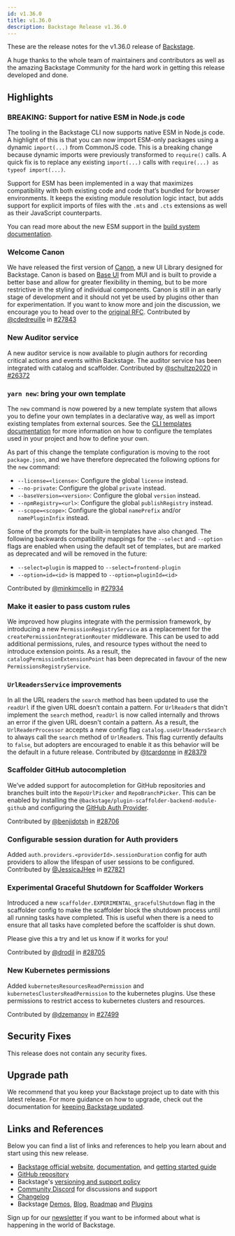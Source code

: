 ```yaml
---
id: v1.36.0
title: v1.36.0
description: Backstage Release v1.36.0
---
```


These are the release notes for the v1.36.0 release of [Backstage](https://backstage.io/).

A huge thanks to the whole team of maintainers and contributors as well as the amazing Backstage Community for the hard work in getting this release developed and done.

## Highlights

### BREAKING: Support for native ESM in Node.js code

The tooling in the Backstage CLI now supports native ESM in Node.js code. A highlight of this is that you can now import ESM-only packages using a dynamic `import(...)` from CommonJS code. This is a breaking change because dynamic imports were previously transformed to `require()` calls. A quick fix is to replace any existing `import(...)` calls with `require(...) as typeof import(...)`.

Support for ESM has been implemented in a way that maximizes compatibility with both existing code and code that’s bundled for browser environments. It keeps the existing module resolution logic intact, but adds support for explicit imports of files with the `.mts` and `.cts` extensions as well as their JavaScript counterparts.

You can read more about the new ESM support in the [build system documentation](https://backstage.io/docs/tooling/cli/build-system#ecmascript-modules).

### Welcome Canon

We have released the first version of [Canon](https://canon.backstage.io/), a new UI Library designed for Backstage. Canon is based on [Base UI](https://mui.com/base-ui/getting-started/) from MUI and is built to provide a better base and allow for greater flexibility in theming, but to be more restrictive in the styling of individual components. Canon is still in an early stage of development and it should not yet be used by plugins other than for experimentation. If you want to know more and join the discussion, we encourage you to head over to the [original RFC](https://github.com/backstage/backstage/issues/27726).
Contributed by [@cdedreuille](https://github.com/cdedreuille) in [#27843](https://github.com/backstage/backstage/pull/27843)

### New Auditor service

A new auditor service is now available to plugin authors for recording critical actions and events within Backstage. The auditor service has been integrated with catalog and scaffolder. Contributed by [@schultzp2020](https://github.com/schultzp2020) in [#26372](https://github.com/backstage/backstage/pull/26372)

### `yarn new`: bring your own template

The `new` command is now powered by a new template system that allows you to define your own templates in a declarative way, as well as import existing templates from external sources. See the [CLI templates documentation](https://backstage.io/docs/tooling/cli/templates) for more information on how to configure the templates used in your project and how to define your own.

As part of this change the template configuration is moving to the root `package.json`, and we have therefore deprecated the following options for the `new` command:

- `--license=<license>`: Configure the global `license` instead.
- `--no-private`: Configure the global `private` instead.
- `--baseVersion=<version>`: Configure the global `version` instead.
- `--npmRegistry=<url>`: Configure the global `publishRegistry` instead.
- `--scope=<scope>`: Configure the global `namePrefix` and/or `namePluginInfix` instead.

Some of the prompts for the built-in templates have also changed. The following backwards compatibility mappings for the `--select` and `--option` flags are enabled when using the default set of templates, but are marked as deprecated and will be removed in the future:

- `--select=plugin` is mapped to `--select=frontend-plugin`
- `--option=id=<id>` is mapped to `--option=pluginId=<id>`

Contributed by [@minkimcello](https://github.com/minkimcello) in [#27934](https://github.com/backstage/backstage/pull/27934)

### Make it easier to pass custom rules

We improved how plugins integrate with the permission framework, by introducing a new `PermissionRegistryService` as a replacement for the `createPermissionIntegrationRouter` middleware. This can be used to add additional permissions, rules, and resource types without the need to introduce extension points.
As a result, the `catalogPermissionExtensionPoint` has been deprecated in favour of the new `PermissionsRegistryService`.

### `UrlReadersService` improvements

In all the URL readers the `search` method has been updated to use the `readUrl` if the given URL doesn’t contain a pattern. For `UrlReader`s that didn't implement the `search` method, `readUrl` is now called internally and throws an error if the given URL doesn't contain a pattern.
As a result, the `UrlReaderProcessor` accepts a new config flag `catalog.useUrlReadersSearch` to always call the `search` method of `UrlReader`s. This flag currently defaults to `false`, but adopters are encouraged to enable it as this behavior will be the default in a future release. Contributed by [@tcardonne](https://github.com/tcardonne) in [#28379](https://github.com/backstage/backstage/pull/28379)

### Scaffolder GitHub autocompletion

We’ve added support for autocompletion for GitHub repositories and branches built into the `RepoUrlPicker` and `RepoBranchPicker`. This can be enabled by installing the `@backstage/plugin-scaffolder-backend-module-github` and configuring the [GitHub Auth Provider](https://backstage.io/docs/auth/github/provider/).

Contributed by [@benjidotsh](https://github.com/benjidotsh) in [#28706](https://github.com/backstage/backstage/pull/28706)

### Configurable session duration for Auth providers

Added `auth.providers.<providerId>.sessionDuration` config for auth providers to allow the lifespan of user sessions to be configured. Contributed by [@JessicaJHee](https://github.com/JessicaJHee) in [#27821](https://github.com/backstage/backstage/pull/27821)

### Experimental Graceful Shutdown for Scaffolder Workers

Introduced a new `scaffolder.EXPERIMENTAL_gracefulShutdown` flag in the scaffolder config to make the scaffolder block the shutdown process until all running tasks have completed. This is useful when there is a need to ensure that all tasks have completed before the scaffolder is shut down.

Please give this a try and let us know if it works for you!

Contributed by [@drodil](https://github.com/drodil) in [#28705](https://github.com/backstage/backstage/pull/28705)

### New Kubernetes permissions

Added `kubernetesResourcesReadPermission` and `kubernetesClustersReadPermission` to the kubernetes plugins. Use these permissions to restrict access to kubernetes clusters and resources.

Contributed by [@dzemanov](https://github.com/dzemanov) in [#27499](https://github.com/backstage/backstage/pull/27499)

## Security Fixes

This release does not contain any security fixes.

## Upgrade path

We recommend that you keep your Backstage project up to date with this latest release. For more guidance on how to upgrade, check out the documentation for [keeping Backstage updated](https://backstage.io/docs/getting-started/keeping-backstage-updated).

## Links and References

Below you can find a list of links and references to help you learn about and start using this new release.

- [Backstage official website](https://backstage.io/), [documentation](https://backstage.io/docs/), and [getting started guide](https://backstage.io/docs/getting-started/)
- [GitHub repository](https://github.com/backstage/backstage)
- Backstage's [versioning and support policy](https://backstage.io/docs/overview/versioning-policy)
- [Community Discord](https://discord.gg/backstage-687207715902193673) for discussions and support
- [Changelog](https://github.com/backstage/backstage/tree/master/docs/releases/v1.1.0-changelog.md)
- Backstage [Demos](https://backstage.io/demos), [Blog](https://backstage.io/blog), [Roadmap](https://backstage.io/docs/overview/roadmap) and [Plugins](https://backstage.io/plugins)

Sign up for our [newsletter](https://info.backstage.spotify.com/newsletter_subscribe) if you want to be informed about what is happening in the world of Backstage.
